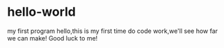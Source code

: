 # hello-world
my first program
hello,this is my first time do code work,we'll see how far we can make!
Good luck to me!
